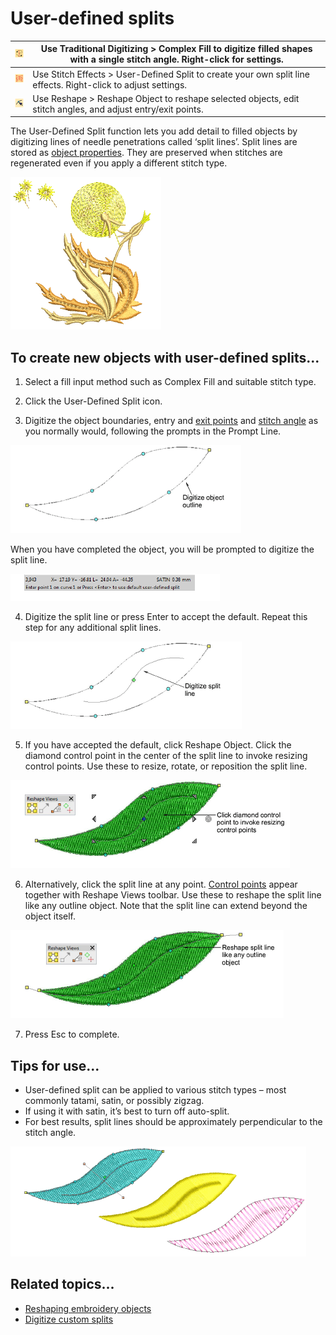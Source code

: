 # User-defined splits

| ![ComplexFill.png](assets/ComplexFill.png)           | Use Traditional Digitizing > Complex Fill to digitize filled shapes with a single stitch angle. Right-click for settings. |
| ---------------------------------------------------- | ------------------------------------------------------------------------------------------------------------------------- |
| ![UserDefinedSplit.png](assets/UserDefinedSplit.png) | Use Stitch Effects > User-Defined Split to create your own split line effects. Right-click to adjust settings.            |
| ![ReshapeObject.png](assets/ReshapeObject.png)       | Use Reshape > Reshape Object to reshape selected objects, edit stitch angles, and adjust entry/exit points.               |

The User-Defined Split function lets you add detail to filled objects by digitizing lines of needle penetrations called ‘split lines’. Split lines are stored as [object properties](../../glossary/glossary#object-properties). They are preserved when stitches are regenerated even if you apply a different stitch type.

![UserDefinedSplitSample2.png](assets/UserDefinedSplitSample2.png)

## To create new objects with user-defined splits...

1. Select a fill input method such as Complex Fill and suitable stitch type.

2. Click the User-Defined Split icon.

3. Digitize the object boundaries, entry and [exit points](../../glossary/glossary) and [stitch angle](../../glossary/glossary#stitch-angle) as you normally would, following the prompts in the Prompt Line.

![UserDefinedSplit1.png](assets/UserDefinedSplit1.png)

When you have completed the object, you will be prompted to digitize the split line.

![PromptLineUserDefinedSplit.png](assets/PromptLineUserDefinedSplit.png)

4. Digitize the split line or press Enter to accept the default. Repeat this step for any additional split lines.

![UserDefinedSplit2.png](assets/UserDefinedSplit2.png)

5. If you have accepted the default, click Reshape Object. Click the diamond control point in the center of the split line to invoke resizing control points. Use these to resize, rotate, or reposition the split line.

![UserDefinedSplit4.png](assets/UserDefinedSplit4.png)

6. Alternatively, click the split line at any point. [Control points](../../glossary/glossary) appear together with Reshape Views toolbar. Use these to reshape the split line like any outline object. Note that the split line can extend beyond the object itself.

![UserDefinedSplit3.png](assets/UserDefinedSplit3.png)

7. Press Esc to complete.

## Tips for use...

- User-defined split can be applied to various stitch types – most commonly tatami, satin, or possibly zigzag.
- If using it with satin, it’s best to turn off auto-split.
- For best results, split lines should be approximately perpendicular to the stitch angle.

![UserDefinedSplit5.png](assets/UserDefinedSplit5.png)

## Related topics...

- [Reshaping embroidery objects](../../Modifying/reshape/Reshaping_embroidery_objects)
- [Digitize custom splits](Digitize_custom_splits)
